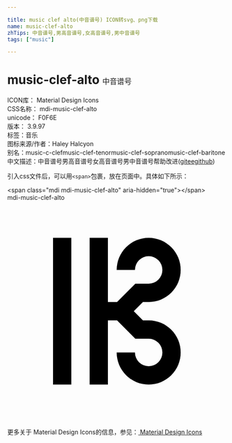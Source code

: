 ```yaml
---

title: music clef alto(中音谱号) ICON转svg、png下载
name: music-clef-alto
zhTips: 中音谱号,男高音谱号,女高音谱号,男中音谱号
tags: ["music"]

---
```


# music-clef-alto  <small style="font-size: 60%;font-weight: 100">中音谱号</small>


<div class="detail-page">
<p>
<span>
ICON库：
<span class="badge-secondary badge">Material Design Icons</span> 
</span>
<br/>
<span>
CSS名称：
<span class="badge-secondary badge">mdi-music-clef-alto</span> 
</span>
<br/>
<span>
unicode：
<span class="badge-secondary badge">F0F6E</span> 
<copy-btn content='F0F6E' btn-title=""></copy-btn>
<copy-btn :content='String.fromCodePoint(parseInt("F0F6E", 16))' btn-title="复制U"></copy-btn>
</span>
<br/>
<span>
版本：
<span class="badge-secondary badge">3.9.97</span> 
</span><br/><span>标签：<span class="badge-light badge"><router-link to="/tags/music.html">音乐</router-link></span></span>
<br/>
<span>图标来源/作者：<span class="badge-light badge">Haley Halcyon</span></span> 
<br/>
<span>别名：<span class="badge-light badge">music-c-clef</span><span class="badge-light badge">music-clef-tenor</span><span class="badge-light badge">music-clef-soprano</span><span class="badge-light badge">music-clef-baritone</span></span><br/><span class="zh-detail">中文描述：<span class="badge-primary badge">中音谱号</span><span class="badge-primary badge">男高音谱号</span><span class="badge-primary badge">女高音谱号</span><span class="badge-primary badge">男中音谱号</span><span class="help-link"><span>帮助改进</span>(<a href="https://gitee.com/liuwave/icon-helper/edit/master/json/material/music-clef-alto.json" target="_blank" rel="noopener noreferrer">gitee</a><a href="https://github.com/liuwave/icon-helper/edit/master/json/material/music-clef-alto.json" target="_blank" rel="noopener noreferrer">github</a></span>)</span><br/>
</p>
</div>
<div class="alert alert-dark">
  <i class="mdi mdi-music-clef-alto mdi-48px"></i>
  <i class="mdi mdi-music-clef-alto mdi-36px"></i>
  <i class="mdi mdi-music-clef-alto mdi-24px"></i>
  <i class="mdi mdi-music-clef-alto mdi-18px"></i>
</div>
<div>
  <p>引入css文件后，可以用<code>&lt;span&gt;</code>包裹，放在页面中。具体如下所示：    
  </p>
  <div class="alert alert-primary" style="font-size: 14px">
    &lt;span class="mdi mdi-music-clef-alto" aria-hidden="true"&gt;&lt;/span&gt;
    <copy-btn content='<span class="mdi mdi-music-clef-alto" aria-hidden="true"></span>'></copy-btn>
  </div>
  <div class="alert alert-secondary">
    <i class="mdi mdi-music-clef-alto"
    style="font-size: 24px"
    aria-hidden="true"></i> mdi-music-clef-alto
    <copy-btn content="mdi-music-clef-alto" btn-title="复制图标名称"></copy-btn>
  </div>
</div>
<div id="svg" class="svg-wrap">
<svg xmlns="http://www.w3.org/2000/svg" viewBox="0 0 24 24"><path d="M5 4H7V20H5M15.46 13H14.83L13.83 12L14.83 11H15.46A3.5 3.5 0 1 0 11.96 7.5H13.96A1.5 1.5 0 1 1 15.46 9H14L12 11H11V4H9V20H11V13H12L14 15H15.46A1.5 1.5 0 1 1 13.96 16.5H11.96A3.5 3.5 0 1 0 15.46 13Z" /></svg>
</div>
<detail full-name='mdi-music-clef-alto'></detail>
    
<div><p>更多关于 Material Design Icons的信息，参见：<a target="_blank" href="https://iconhelper.cn/material.html"> Material Design Icons</a>
</p></div>
